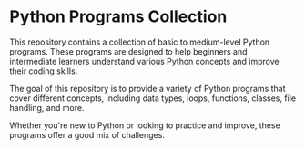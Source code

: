 # Python Programs Collection

This repository contains a collection of basic to medium-level Python programs. 
These programs are designed to help beginners and intermediate learners understand various Python concepts and improve their coding skills.

The goal of this repository is to provide a variety of Python programs that cover different concepts, including data types, loops,
functions, classes, file handling, and more.

Whether you're new to Python or looking to practice and improve, these programs offer a good mix of challenges.
